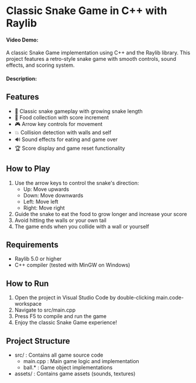 # Classic Snake Game in C++ with Raylib

#### Video Demo:  <URL HERE>

A classic Snake Game implementation using C++ and the Raylib library. This project features a retro-style snake game with smooth controls, sound effects, and scoring system.

#### Description:
## Features
- 🐍 Classic snake gameplay with growing snake length
- 🍎 Food collection with score increment
- 🎮 Arrow key controls for movement
- 💥 Collision detection with walls and self
- 🔊 Sound effects for eating and game over
- 🏆 Score display and game reset functionality

## How to Play
1. Use the arrow keys to control the snake's direction:
   - Up: Move upwards
   - Down: Move downwards
   - Left: Move left
   - Right: Move right
2. Guide the snake to eat the food to grow longer and increase your score
3. Avoid hitting the walls or your own tail
4. The game ends when you collide with a wall or yourself

## Requirements
- Raylib 5.0 or higher
- C++ compiler (tested with MinGW on Windows)

## How to Run
1. Open the project in Visual Studio Code by double-clicking main.code-workspace
2. Navigate to src/main.cpp
3. Press F5 to compile and run the game
4. Enjoy the classic Snake Game experience!

## Project Structure
- src/ : Contains all game source code
  - main.cpp : Main game logic and implementation
  - ball.* : Game object implementations
- assets/ : Contains game assets (sounds, textures)
